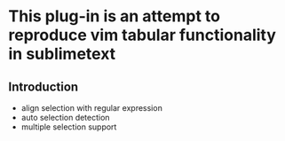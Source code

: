 This plug-in is an attempt to reproduce vim tabular functionality in sublimetext
==============

Introduction
------------
- align selection with regular expression
- auto selection detection
- multiple selection support


